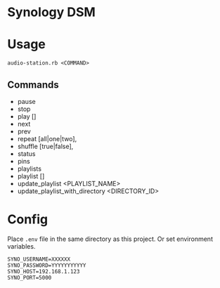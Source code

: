 
# Synology DSM

# Usage

```
audio-station.rb <COMMAND>
```

## Commands

- pause
- stop
- play [<INDEX>]
- next
- prev
- repeat [all|one|two],
- shuffle [true|false],
- status
- pins
- playlists
- playlist [<OFFSET>]
- update_playlist <PLAYLIST_NAME>
- update_playlist_with_directory <DIRECTORY_ID>


# Config

Place `.env` file in the same directory as this project.
Or set environment variables.

```
SYNO_USERNAME=XXXXXX
SYNO_PASSWORD=YYYYYYYYYYY
SYNO_HOST=192.168.1.123
SYNO_PORT=5000
```
